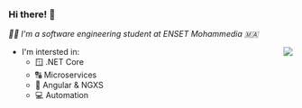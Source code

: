 ### Hi there! :wave:

*:man_technologist: I'm a software engineering student at ENSET Mohammedia :morocco:*

<img align="right" src="https://github-readme-stats.vercel.app/api?username=sharry&show_icons=true">

- I'm intersted in:
  - :window: .NET Core
  - :capital_abcd: Microservices
  - :triangular_flag_on_post: Angular & NGXS
  - :computer: Automation
